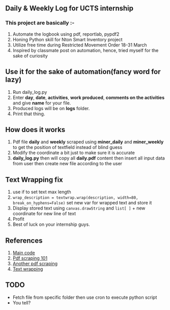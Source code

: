 ## Daily & Weekly Log for UCTS internship

### This project are basically :- 

1. Automate the logbook using pdf, reportlab, pypdf2
2. Honing Python skill for Nton Smart Inventory project
3. Utilize free time during Restricted Movement Order 18-31 March
4. Inspired by classmate post on automation, hence, tried myself for the sake of curiosity



## Use it for the sake of automation(fancy word for lazy)
1. Run daily_log.py
2. Enter **day**, **date**, **activities**, **work produced**, **comments on the activities** and give **name** for your file.
3. Produced logs will be on **__logs__** folder. 
4. Print that thing.

## How does it works

1. Pdf file **__daily__** and **__weekly__** scraped using **__miner_daily__** and **__miner_weekly__** to get the position of textfield instead of blind guess
2. Modify the coordinate a bit just to make sure it is accurate
3. **__daily_log.py__** then will copy all **__daily.pdf__** content then insert all input data from user then create new file according to the user


## Text Wrapping fix
1. use if to set text max length
2. ```wrap_description = textwrap.wrap(description, width=80, break_on_hyphens=False)``` set new var for wrapped text and store it
3. Display stored text using ```canvas.drawString``` and ```list[ ]``` + new coordinate for new line of text
4. Profit
5. Best of luck on your internship guys.


## References
1. [Main code](https://stackoverflow.com/questions/6819336/add-text-to-existing-pdf-document-in-python)
2. [Pdf scraping 101](https://pdfminer-docs.readthedocs.io/programming.html#performing-layout-analysis)
3. [Another pdf scraping](https://towardsdatascience.com/web-scraping-101-in-python-35f8653b1c97)
4. [Text wrapping](https://stackoverflow.com/questions/41553666/reportlab-wrap-with-drawstring)

## TODO
- Fetch file from specific folder then use cron to execute python script
- You tell?
